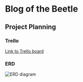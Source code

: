 # Blog of the Beetle

## Project Planning

### Trello
[Link to Trello board](https://trello.com/b/6NWojZWN/sei-project-ii)

### ERD
![ERD diagram](https://i.imgur.com/3k6iv0h.png)
